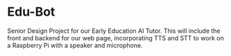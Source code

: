 # Edu-Bot
Senior Design Project for our Early Education AI Tutor. This will include the front and backend for our web page, incorporating TTS and STT to work on a Raspberry Pi with a speaker and microphone. 
